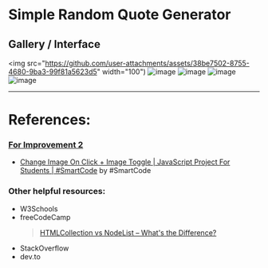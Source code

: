 # Simple Random Quote Generator
## Gallery / Interface
<img src="https://github.com/user-attachments/assets/38be7502-8755-4680-9ba3-99f81a5623d5" width="100")
![image](https://github.com/user-attachments/assets/3d8cb9b1-bfb5-40e5-8bd6-a5c6198adbc6)
![image](https://github.com/user-attachments/assets/a0c01d02-0315-4549-9822-dbdd686ce077)
![image](https://github.com/user-attachments/assets/36bcab6b-988e-4e8e-95d3-24bc4d1e3ef4)
![image](https://github.com/user-attachments/assets/dffefd92-d2e8-4638-9ec3-50adf74377d7)

---
# References:
### [For Improvement 2](20250614-random-quote-generator/20250614-random-quote-generator-improved-2)
- [Change Image On Click + Image Toggle | JavaScript Project For Students | #SmartCode](https://www.youtube.com/watch?v=ydeQbbF9jbw) by #SmartCode <br/>

### Other helpful resources:
- W3Schools
- freeCodeCamp
  > [HTMLCollection vs NodeList – What's the Difference?](https://www.freecodecamp.org/news/dom-manipulation-htmlcollection-vs-nodelist/)
- StackOverflow
- dev.to
